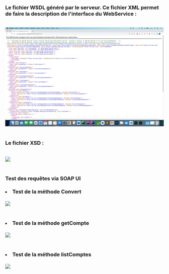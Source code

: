 
<h3>Le fichier WSDL généré par le serveur. Ce fichier XML permet de faire la description de l'interface du WebService : </h3>
<br>
<img src="Captures/Capture d’écran 2023-02-12 à 14.12.02.png"/>
<br><br>
<h3>Le fichier XSD  : </h3>
<br>
<img src="Captures/Capture d’écran 2023-02-12 à 14.34.05.png"/>
<br><br>
<h3>Test des requêtes via SOAP UI </h3>
<h3>
<li>Test de la méthode Convert</li>
<br>
<img src="Captures/Capture d’écran 2023-02-12 à 14.42.22.png"/>
<br><br><br>
<li>Test de la méthode getCompte</li>
<br>
<img src="Captures/Capture d’écran 2023-02-12 à 14.47.21.png"/>
<br><br><br>
<li>Test de la méthode listComptes</li>
<br>
<img src="Captures/Capture d’écran 2023-02-12 à 14.49.38.png"/>
<br><br><br>

